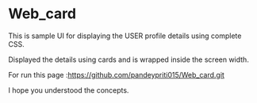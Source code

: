 # Web_card

This is sample UI for displaying the USER profile details using complete CSS.

Displayed the details using cards and is wrapped inside the screen width.

For run this page :https://github.com/pandeypriti015/Web_card.git

I hope you understood the concepts.
